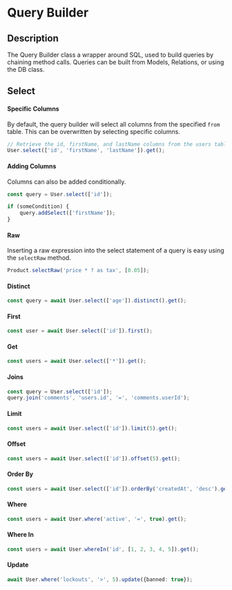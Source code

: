# Query Builder

## Description

The Query Builder class a wrapper around SQL, used to build queries by chaining method calls. Queries can be built
from Models, Relations, or using the DB class.

## Select

#### Specific Columns

By default, the query builder will select all columns from the specified ```from``` table. This can be overwritten
by selecting specific columns.

```typescript
// Retrieve the id, firstName, and lastName columns from the users table
User.select(['id', 'firstName', 'lastName']).get();
```

#### Adding Columns

Columns can also be added conditionally.

```typescript
const query = User.select(['id']);

if (someCondition) {
    query.addSelect(['firstName']);
}
```

#### Raw

Inserting a raw expression into the select statement of a query is easy using the ```selectRaw``` method.

```typescript
Product.selectRaw('price * ? as tax', [0.05]);
```

#### Distinct

```typescript
const query = await User.select(['age']).distinct().get();
```

#### First

```typescript
const user = await User.select(['id']).first();
```

#### Get

```typescript
const users = await User.select(['*']).get();
```

#### Joins

```typescript
const query = User.select(['id']);
query.join('comments', 'users.id', '=', 'comments.userId');
```

#### Limit

```typescript
const users = await User.select(['id']).limit(5).get();
```

#### Offset

```typescript
const users = await User.select(['id']).offset(5).get();
```

#### Order By

```typescript
const users = await User.select(['id']).orderBy('createdAt', 'desc').get();
```

#### Where

```typescript
const users = await User.where('active', '=', true).get();
```

#### Where In

```typescript
const users = await User.whereIn('id', [1, 2, 3, 4, 5]).get();
```

#### Update

```typescript
await User.where('lockouts', '>', 5).update({banned: true});
```
